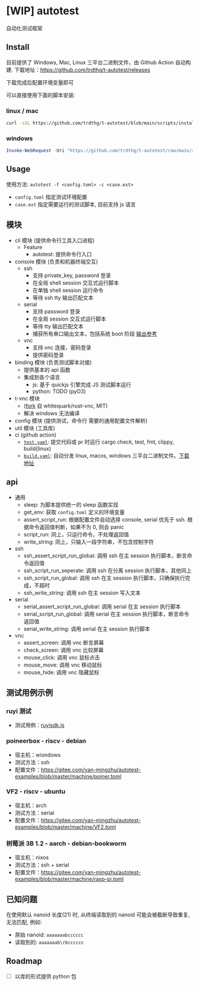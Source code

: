 # [WIP] autotest

自动化测试框架

## Install

目前提供了 Windows, Mac, Linux 三平台二进制文件，由 Github Action 自动构建. 下载地址：<https://github.com/trdthg/t-autotest/releases>

下载完成后配置环境变量即可

可以直接使用下面的脚本安装:

### linux / mac

```bash
curl -sSL https://github.com/trdthg/t-autotest/blob/main/scripts/install.sh | bash -
```

### windows

```powershell
Invoke-WebRequest -Uri "https://github.com/trdthg/t-autotest/raw/main/scripts/install.ps1" -UseBasicParsing | Invoke-Expression
```

## Usage

使用方法: `autotest -f <config.toml> -c <case.ext>`

- `config.toml` 指定测试环境配置
- `case.ext` 指定需要运行的测试脚本, 目前支持 js 语言

## 模块

- cli 模块 (提供命令行工具入口进程)
  - Feature
    - autotest: 提供命令行入口
- console 模块 (负责和机器终端交互)
  - ssh
    - 支持 private_key, password 登录
    - 在全局 shell session 交互式运行脚本
    - 在单独 shell session 运行命令
    - 等待 ssh tty 输出匹配文本
  - serial
    - 支持 password 登录
    - 在全局 session 交互式运行脚本
    - 等待 tty 输出匹配文本
    - 捕获所有串口输出文本，包括系统 boot 阶段 [输出参考](../doc/autotest/serial-log-example.txt)
  - vnc
    - 支持 vnc 连接，密码登录
    - 提供密码登录
- binding 模块 (负责测试脚本对接)
  - 提供基本的 api 函数
  - 集成到各个语言
    - js: 基于 quickjs 引擎完成 JS 测试脚本运行
    - python: TODO (pyO3)
- t-vnc 模块
  - ([fork](https://github.com/trdthg/rust-vnc) 自 whitequark/rust-vnc, MIT)
  - 解决 windows 无法编译
- config 模块 (提供测试，命令行 需要的通用配置文件解析)
- util 模块 (工具库)
- ci (github action)
  - [`test.yaml`](https://github.com/trdthg/t-autotest/actions/workflows/test.yaml): 提交代码或 pr 时运行 cargo check, test, fmt, clippy, build(linux)
  - [`build.yaml`](https://github.com/trdthg/t-autotest/actions/workflows/release.yaml): 自动分发 linux, macos, windows 三平台二进制文件。[下载地址](https://github.com/trdthg/t-autotest/releases)

## api

- 通用
  - sleep: 为脚本提供统一的 sleep 函数实现
  - get_env: 获取 `config.toml` 定义的环境变量
  - assert_script_run: 根据配置文件自动选择 console, serial 优先于 ssh. 根据命令返回值判断，如果不为 0, 则会 panic
  - script_run: 同上，只运行命令，不处理返回值
  - write_string: 同上，只输入一段字符串，不包含控制字符
- ssh
  - ssh_assert_script_run_global: 调用 ssh 在主 session 执行脚本，断言命令返回值
  - ssh_script_run_seperate: 调用 ssh 在分离 session 执行脚本，其他同上
  - ssh_script_run_global: 调用 ssh 在主 session 执行脚本，只确保执行完成，不超时
  - ssh_write_string: 调用 ssh 在主 session 写入文本
- serial
  - serial_assert_script_run_global: 调用 serial 在主 session 执行脚本
  - serial_script_run_global: 调用 serial 在主 session 执行脚本，断言命令返回值
  - serial_write_string: 调用 serial 在主 session 执行脚本
- vnc
  - assert_screen: 调用 vnc 断言屏幕
  - check_screen: 调用 vnc 比较屏幕
  - mouse_click: 调用 vnc 鼠标点击
  - mouse_move: 调用 vnc 移动鼠标
  - mouse_hide: 调用 vnc 隐藏鼠标

## 测试用例示例

### ruyi 测试

- 测试用例：[ruyisdk.js](https://gitee.com/yan-mingzhu/autotest-examples/blob/master/ruyi/ruyisdk.js)

### poineerbox - riscv - debian

- 宿主机：wiondows
- 测试方法：ssh
- 配置文件：<https://gitee.com/yan-mingzhu/autotest-examples/blob/master/machine/poiner.toml>

### VF2 - riscv - ubuntu

- 宿主机：arch
- 测试方法：serial
- 配置文件：<https://gitee.com/yan-mingzhu/autotest-examples/blob/master/machine/VF2.toml>

### 树莓派 3B 1.2 - aarch - debian-bookworm

- 宿主机：nixos
- 测试方法：ssh + serial
- 配置文件：<https://gitee.com/yan-mingzhu/autotest-examples/blob/master/machine/rasp-pi.toml>

## 已知问题

在使用默认 nanoid 长度(21) 时, 从终端读取到的 nanoid 可能会被截断导致重复, 无法匹配, 例如:

- 原始 nanoid: `aaaaaaabcccccc`
- 读取到的: `aaaaaaab\rbcccccc`

## Roadmap

- [ ] 以库的形式提供 python 包
